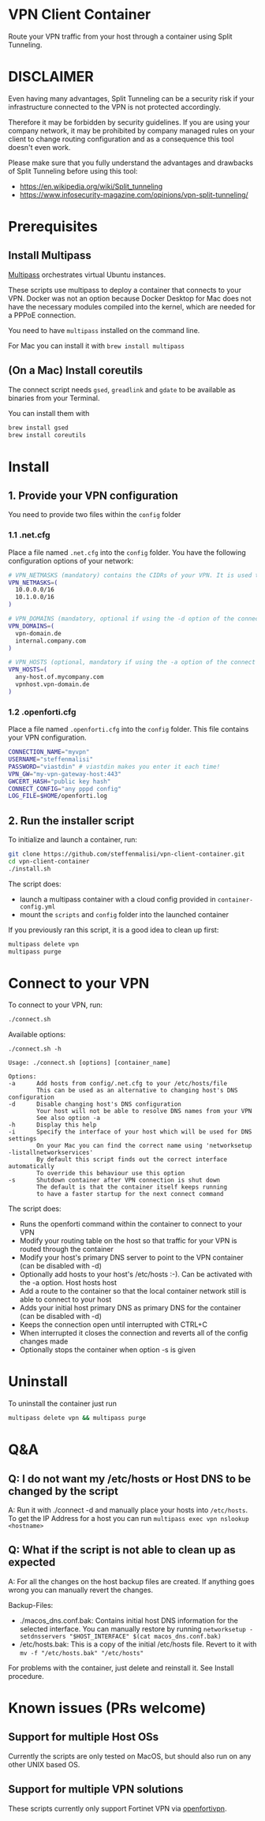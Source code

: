# VPN Client Container

Route your VPN traffic from your host through a container using Split Tunneling.


# DISCLAIMER

Even having many advantages, Split Tunneling can be a security risk if your infrastructure connected to the VPN is not protected accordingly.

Therefore it may be forbidden by security guidelines. If you are using your company network, it may be prohibited by company managed rules on your client to change routing configuration and as a consequence this tool doesn't even work.

Please make sure that you fully understand the advantages and drawbacks of Split Tunneling before using this tool:
* https://en.wikipedia.org/wiki/Split_tunneling
* https://www.infosecurity-magazine.com/opinions/vpn-split-tunneling/


# Prerequisites

## Install Multipass
[Multipass](https://multipass.run/) orchestrates virtual Ubuntu instances.

These scripts use multipass to deploy a container that connects to your VPN. Docker was not an option because Docker Desktop for Mac does not have the necessary modules compiled into the kernel, which are needed for a PPPoE connection.

You need to have `multipass` installed on the command line.

For Mac you can install it with `brew install multipass`

## (On a Mac) Install coreutils

The connect script needs `gsed`, `greadlink` and `gdate` to be available as binaries from your Terminal.

You can install them with
```bash
brew install gsed
brew install coreutils
```

# Install

## 1. Provide your VPN configuration

You need to provide two files within the `config` folder

### 1.1 .net.cfg
Place a file named `.net.cfg` into the `config` folder. You have the following configuration options of your network:
```bash
# VPN_NETMASKS (mandatory) contains the CIDRs of your VPN. It is used to route traffic for these CIDRs through the container
VPN_NETMASKS=(
  10.0.0.0/16
  10.1.0.0/16
)

# VPN_DOMAINS (mandatory, optional if using the -d option of the connect script). This variable is used to route DNS queries for these domains to your VPN
VPN_DOMAINS=(
  vpn-domain.de
  internal.company.com
)

# VPN_HOSTS (optional, mandatory if using the -a option of the connect script). The VPN Hosts are used to update your /etc/hosts file.
VPN_HOSTS=(
  any-host.of.mycompany.com
  vpnhost.vpn-domain.de
)
```

### 1.2 .openforti.cfg
Place a file named `.openforti.cfg` into the `config` folder. This file contains your VPN configuration.
```bash
CONNECTION_NAME="myvpn"
USERNAME="steffenmalisi"
PASSWORD="viastdin" # viastdin makes you enter it each time!
VPN_GW="my-vpn-gateway-host:443"
GWCERT_HASH="public key hash"
CONNECT_CONFIG="any pppd config"
LOG_FILE=$HOME/openforti.log
```

## 2. Run the installer script

To initialize and launch a container, run:

```bash
git clone https://github.com/steffenmalisi/vpn-client-container.git
cd vpn-client-container
./install.sh
```

The script does:
- launch a multipass container with a cloud config provided in `container-config.yml`
- mount the `scripts` and `config` folder into the launched container

If you previously ran this script, it is a good idea to clean up first:
```bash
multipass delete vpn
multipass purge
```

# Connect to your VPN

To connect to your VPN, run:

```bash
./connect.sh
```

Available options:
```
./connect.sh -h

Usage: ./connect.sh [options] [container_name]

Options:
-a      Add hosts from config/.net.cfg to your /etc/hosts/file
        This can be used as an alternative to changing host's DNS configuration
-d      Disable changing host's DNS configuration
        Your host will not be able to resolve DNS names from your VPN
        See also option -a
-h      Display this help
-i      Specify the interface of your host which will be used for DNS settings
        On your Mac you can find the correct name using 'networksetup -listallnetworkservices'
        By default this script finds out the correct interface automatically
        To override this behaviour use this option
-s      Shutdown container after VPN connection is shut down
        The default is that the container itself keeps running
        to have a faster startup for the next connect command
```

The script does:
- Runs the openforti command within the container to connect to your VPN
- Modify your routing table on the host so that traffic for your VPN is routed through the container
- Modify your host's primary DNS server to point to the VPN container (can be disabled with -d)
- Optionally add hosts to your host's /etc/hosts :-). Can be activated with the -a option. Host hosts host
- Add a route to the container so that the local container network still is able to connect to your host
- Adds your initial host primary DNS as primary DNS for the container (can be disabled with -d)
- Keeps the connection open until interrupted with CTRL+C
- When interrupted it closes the connection and reverts all of the config changes made
- Optionally stops the container when option -s is given

# Uninstall
To uninstall the container just run
```bash
multipass delete vpn && multipass purge
```

# Q&A

## Q: I do not want my /etc/hosts or Host DNS to be changed by the script
A: Run it with ./connect -d and manually place your hosts into `/etc/hosts`. To get the IP Address for a host you can run `multipass exec vpn nslookup <hostname>`

## Q: What if the script is not able to clean up as expected
A: For all the changes on the host backup files are created. If anything goes wrong you can manually revert the changes.

Backup-Files:
- ./macos_dns.conf.bak: Contains initial host DNS information for the selected interface. You can manually restore by running `networksetup -setdnsservers "$HOST_INTERFACE" $(cat macos_dns.conf.bak)`
- /etc/hosts.bak: This is a copy of the initial /etc/hosts file. Revert to it with `mv -f "/etc/hosts.bak" "/etc/hosts"`

For problems with the container, just delete and reinstall it. See Install procedure.

# Known issues (PRs welcome)

## Support for multiple Host OSs
Currently the scripts are only tested on MacOS, but should also run on any other UNIX based OS.

## Support for multiple VPN solutions
These scripts currently only support Fortinet VPN via [openfortivpn](https://github.com/adrienverge/openfortivpn).